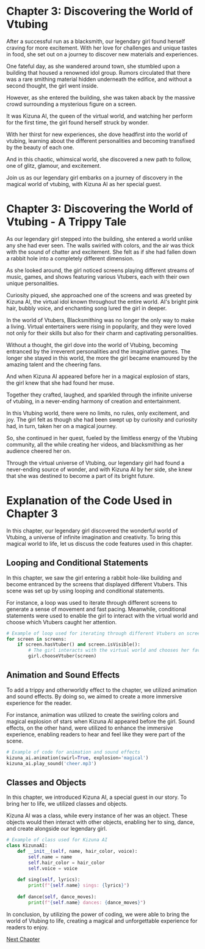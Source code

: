 # Chapter 3: Discovering the World of Vtubing

After a successful run as a blacksmith, our legendary girl found herself craving for more excitement. With her love for challenges and unique tastes in food, she set out on a journey to discover new materials and experiences.

One fateful day, as she wandered around town, she stumbled upon a building that housed a renowned idol group. Rumors circulated that there was a rare smithing material hidden underneath the edifice, and without a second thought, the girl went inside.

However, as she entered the building, she was taken aback by the massive crowd surrounding a mysterious figure on a screen.

It was Kizuna AI, the queen of the virtual world, and watching her perform for the first time, the girl found herself struck by wonder.

With her thirst for new experiences, she dove headfirst into the world of vtubing, learning about the different personalities and becoming transfixed by the beauty of each one.

And in this chaotic, whimsical world, she discovered a new path to follow, one of glitz, glamour, and excitement.

Join us as our legendary girl embarks on a journey of discovery in the magical world of vtubing, with Kizuna AI as her special guest.
# Chapter 3: Discovering the World of Vtubing - A Trippy Tale

As our legendary girl stepped into the building, she entered a world unlike any she had ever seen. The walls swirled with colors, and the air was thick with the sound of chatter and excitement. She felt as if she had fallen down a rabbit hole into a completely different dimension.

As she looked around, the girl noticed screens playing different streams of music, games, and shows featuring various Vtubers, each with their own unique personalities.

Curiosity piqued, she approached one of the screens and was greeted by Kizuna AI, the virtual idol known throughout the entire world. AI's bright pink hair, bubbly voice, and enchanting song lured the girl in deeper.

In the world of Vtubers, Blacksmithing was no longer the only way to make a living. Virtual entertainers were rising in popularity, and they were loved not only for their skills but also for their charm and captivating personalities.

Without a thought, the girl dove into the world of Vtubing, becoming entranced by the irreverent personalities and the imaginative games. The longer she stayed in this world, the more the girl became enamoured by the amazing talent and the cheering fans.

And when Kizuna AI appeared before her in a magical explosion of stars, the girl knew that she had found her muse.

Together they crafted, laughed, and sparkled through the infinite universe of vtubing, in a never-ending harmony of creation and entertainment.

In this Vtubing world, there were no limits, no rules, only excitement, and joy. The girl felt as though she had been swept up by curiosity and curiosity had, in turn, taken her on a magical journey.

So, she continued in her quest, fueled by the limitless energy of the Vtubing community, all the while creating her videos, and blacksmithing as her audience cheered her on.

Through the virtual universe of Vtubing, our legendary girl had found a never-ending source of wonder, and with Kizuna AI by her side, she knew that she was destined to become a part of its bright future.
# Explanation of the Code Used in Chapter 3

In this chapter, our legendary girl discovered the wonderful world of Vtubing, a universe of infinite imagination and creativity. To bring this magical world to life, let us discuss the code features used in this chapter.

## Looping and Conditional Statements

In this chapter, we saw the girl entering a rabbit hole-like building and become entranced by the screens that displayed different Vtubers. This scene was set up by using looping and conditional statements.

For instance, a loop was used to iterate through different screens to generate a sense of movement and fast pacing. Meanwhile, conditional statements were used to enable the girl to interact with the virtual world and choose which Vtubers caught her attention.

```python
# Example of loop used for iterating through different Vtubers on screens
for screen in screens:
    if screen.hasVtuber() and screen.isVisible():
        # The girl interacts with the virtual world and chooses her favourite Vtubers
        girl.chooseVtuber(screen)
```

## Animation and Sound Effects

To add a trippy and otherworldly effect to the chapter, we utilized animation and sound effects. By doing so, we aimed to create a more immersive experience for the reader.

For instance, animation was utilized to create the swirling colors and magical explosion of stars when Kizuna AI appeared before the girl. Sound effects, on the other hand, were utilized to enhance the immersive experience, enabling readers to hear and feel like they were part of the scene.

```python
# Example of code for animation and sound effects
kizuna_ai.animation(swirl=True, explosion='magical')
kizuna_ai.play_sound('cheer.mp3')
```

## Classes and Objects

In this chapter, we introduced Kizuna AI, a special guest in our story. To bring her to life, we utilized classes and objects.

Kizuna AI was a class, while every instance of her was an object. These objects would then interact with other objects, enabling her to sing, dance, and create alongside our legendary girl.

```python
# Example of class used for Kizuna AI
class KizunaAI:
    def __init__(self, name, hair_color, voice):
        self.name = name
        self.hair_color = hair_color
        self.voice = voice
        
    def sing(self, lyrics):
        print(f"{self.name} sings: {lyrics}")
        
    def dance(self, dance_moves):
        print(f"{self.name} dances: {dance_moves}")
```

In conclusion, by utilizing the power of coding, we were able to bring the world of Vtubing to life, creating a magical and unforgettable experience for readers to enjoy.


[Next Chapter](04_Chapter04.md)